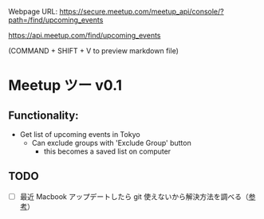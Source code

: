 Webpage URL:
https://secure.meetup.com/meetup_api/console/?path=/find/upcoming_events

https://api.meetup.com/find/upcoming_events

(COMMAND + SHIFT + V to preview markdown file)

# Meetup ツー v0.1

## Functionality:

- Get list of upcoming events in Tokyo
  - Can exclude groups with 'Exclude Group' button
    - this becomes a saved list on computer

## TODO

- [ ] 最近 Macbook アップデートしたら git 使えないから解決方法を調べる（[参考](https://stackoverflow.com/questions/52522565/git-is-not-working-after-macos-update-xcrun-error-invalid-active-developer-pa)）

